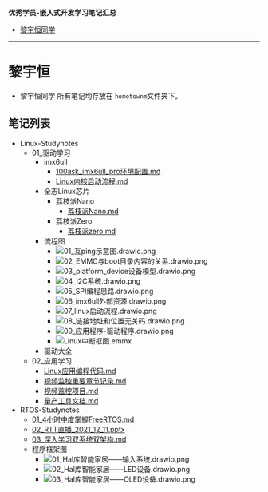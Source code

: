 **优秀学员-嵌入式开发学习笔记汇总**

- [黎宇恒同学](#黎宇恒)
----
# 黎宇恒
- 黎宇恒同学 所有笔记均存放在 `hometownm`文件夹下。
## 笔记列表
- Linux-Studynotes
  - 01_驱动学习
    - imx6ull
      - [100ask_imx6ull_pro环境配置.md](hometownm/Linux-Studynotes/01_驱动学习/imx6ull/100ask_imx6ull_pro环境配置.md)
      - [Linux内核启动流程.md](hometownm/Linux-Studynotes/01_驱动学习/imx6ull/Linux内核启动流程.md)
    - 全志Linux芯片
      - 荔枝派Nano
        - [荔枝派Nano.md](hometownm/Linux-Studynotes/01_驱动学习/全志Linux芯片/荔枝派Nano/荔枝派Nano.md)
      - 荔枝派Zero
        - [荔枝派zero.md](hometownm/Linux-Studynotes/01_驱动学习/全志Linux芯片/荔枝派Zero/荔枝派zero.md)
    - 流程图
      - ![01_互ping示意图.drawio.png](hometownm/Linux-Studynotes/01_驱动学习/流程图/01_互ping示意图.drawio.png)
      - ![02_EMMC与boot目录内容的关系.drawio.png](hometownm/Linux-Studynotes/01_驱动学习/流程图/02_EMMC与boot目录内容的关系.drawio.png)
      - ![03_platform_device设备模型.drawio.png](hometownm/Linux-Studynotes/01_驱动学习/流程图/03_platform_device设备模型.drawio.png)
      - ![04_I2C系统.drawio.png](hometownm/Linux-Studynotes/01_驱动学习/流程图/04_I2C系统.drawio.png)
      - ![05_SPI编程思路.drawio.png](hometownm/Linux-Studynotes/01_驱动学习/流程图/05_SPI编程思路.drawio.png)
      - ![06_imx6ull外部资源.drawio.png](hometownm/Linux-Studynotes/01_驱动学习/流程图/06_imx6ull外部资源.drawio.png)
      - ![07_linux启动流程.drawio.png](hometownm/Linux-Studynotes/01_驱动学习/流程图/07_linux启动流程.drawio.png)
      - ![08_链接地址和位置无关码.drawio.png](hometownm/Linux-Studynotes/01_驱动学习/流程图/08_链接地址和位置无关码.drawio.png)
      - ![09_应用程序-驱动程序.drawio.png](hometownm/Linux-Studynotes/01_驱动学习/流程图/09_应用程序-驱动程序.drawio.png)
      - ![Linux中断框图.emmx](hometownm/Linux-Studynotes/01_驱动学习/流程图/Linux中断框图.emmx)
    - 驱动大全  
  - 02_应用学习
    - [Linux应用编程代码.md](hometownm/Linux-Studynotes/02_应用学习/Linux应用编程代码.md)
    - [视频监控重要章节记录.md](hometownm/Linux-Studynotes/02_应用学习/视频监控重要章节记录.md)
    - [视频监控项目.md](hometownm/Linux-Studynotes/02_应用学习/视频监控项目.md)
    - [量产工具文档.md](hometownm/Linux-Studynotes/02_应用学习/量产工具文档.md)
- RTOS-Studynotes
  - [01_4小时中度掌握FreeRTOS.md](hometownm/RTOS-Studynotes/01_4小时中度掌握FreeRTOS.md)
  - [02_RTT直播_2021_12_11.pptx](hometownm/RTOS-Studynotes/02_RTT直播_2021_12_11.pptx)
  - [03_深入学习双系统双架构.md](hometownm/RTOS-Studynotes/03_深入学习双系统双架构.md)
  - 程序框架图
    - ![01_Hal库智能家居——输入系统.drawio.png](hometownm/RTOS-Studynotes/程序框架图/01_Hal库智能家居——输入系统.drawio.png)
    - ![02_Hal库智能家居——LED设备.drawio.png](hometownm/RTOS-Studynotes/程序框架图/02_Hal库智能家居——LED设备.drawio.png)
    - ![03_Hal库智能家居——OLED设备.drawio.png](hometownm/RTOS-Studynotes/程序框架图/03_Hal库智能家居——OLED设备.drawio.png)

